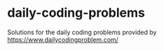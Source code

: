 # daily-coding-problems
Solutions for the daily coding problems provided by https://www.dailycodingproblem.com/
